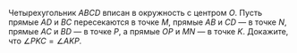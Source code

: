 Четырехугольник $ABCD$ вписан в окружность с центром $O$. Пусть прямые $AD$ и $BC$  пересекаются в точке $M$, прямые $AB$ и $CD$ — в точке $N$, прямые $AC$ и $BD$ — в точке $P$, а прямые $OP$ и $MN$ — в точке $K$. Докажите, что  $\angle PKC=\angle AKP$.